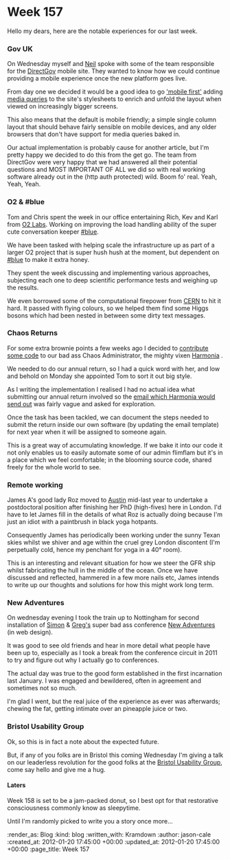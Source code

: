 Week 157
========

Hello my dears, here are the notable experiences for our last week.

### Gov UK

On Wednesday myself and [Neil][Neil] spoke with some of the team responsible for the [DirectGov][DirectGov] mobile site. They wanted to know how we could continue providing a mobile experience once the new platform goes live.

From day one we decided it would be a good idea to go ['mobile first'](http://www.google.co.uk/search?sourceid=chrome&ie=UTF-8&q=mobile+first) adding [media queries](http://www.alistapart.com/articles/responsive-web-design/) to the site's stylesheets to enrich and unfold the layout when viewed on increasingly bigger screens.

This also means that the default is mobile friendly; a simple single column layout that should behave fairly sensible on mobile devices, and any older browsers that don't have support for media queries baked in.

Our actual implementation is probably cause for another article, but I'm pretty happy we decided to do this from the get go. The team from DirectGov were very happy that we had answered all their potential questions and MOST IMPORTANT OF ALL we did so with real working software already out in the (http auth protected) wild. Boom fo' real. Yeah, Yeah, Yeah.

### O2 &amp; #blue

Tom and Chris spent the week in our office entertaining Rich, Kev and Karl from [O2 Labs](http://o2labs.co.uk/). Working on improving the load handling ability of the super cute conversation keeper [#blue](http://hashblue.com).

We have been tasked with helping scale the infrastructure up as part of a larger O2 project that is super hush hush at the moment, but dependent on [#blue](http://hashblue.com) to make it extra honey.

They spent the week discussing and implementing various approaches, subjecting each one to deep scientific performance tests and weighing up the results.

We even borrowed some of the computational firepower from [CERN](http://public.web.cern.ch/public/) to hit it hard. It passed with flying colours, so we helped them find some Higgs bosons which had been nested in between some dirty text messages.

### Chaos Returns

For some extra brownie points a few weeks ago I decided to [contribute some code](https://github.com/freerange/harmonia/commit/5ad4eabd701050f65a7b02756a4ab55e33b2aed2) to our bad ass Chaos Administrator, the mighty vixen [Harmonia](https://github.com/freerange/harmonia) .

We needed to do our annual return, so I had a quick word with her, and low and behold on Monday she appointed Tom to sort it out big style.

As I writing the implementation I realised I had no actual idea what submitting our annual return involved so the [email which Harmonia would send out](https://github.com/freerange/harmonia/blob/5ad4eabd701050f65a7b02756a4ab55e33b2aed2/lib/emails/annual_return.erb) was fairly vague and asked for exploration.

Once the task has been tackled, we can document the steps needed to submit the return inside our own software (by updating the email template) for next year when it will be assigned to someone again.

This is a great way of accumulating knowledge. If we bake it into our code it not only enables us to easily automate some of our admin flimflam but it's in a place which we feel comfortable; in the blooming source code, shared freely for the whole world to see.

### Remote working

James A's good lady Roz moved to [Austin][] mid-last year to undertake a postdoctoral position after finishing her PhD (high-fives) here in London. I'd have to let James fill in the details of what Roz is actually doing because I'm just an idiot with a paintbrush in black yoga hotpants.

Consequently James has periodically been working under the sunny Texan skies whilst we shiver and age within the cruel grey London discontent (I'm perpetually cold, hence my penchant for yoga in a 40&deg; room).

This is an interesting and relevant situation for how we steer the GFR ship whilst fabricating the hull in the middle of the ocean. Once we have discussed and reflected, hammered in a few more nails etc, James intends to write up our thoughts and solutions for how this might work long term.

### New Adventures

On wednesday evening I took the train up to Nottingham for second installation of [Simon](http://colly.com) &amp; [Greg's](http://gregorywood.co.uk) super bad ass conference [New Adventures](http://2012.newadventuresconf.com) (in web design).

It was good to see old friends and hear in more detail what people have been up to, especially as I took a break from the conference circuit in 2011 to try and figure out why I actually go to conferences.

The actual day was true to the good form established in the first incarnation last January. I was engaged and bewildered, often in agreement and sometimes not so much.

I'm glad I went, but the real juice of the experience as ever was afterwards; chewing the fat, getting intimate over an pineapple juice or two.

### Bristol Usability Group

Ok, so this is in fact a note about the expected future.

But, if any of you folks are in Bristol this coming Wednesday I'm giving a talk on our leaderless revolution for the good folks at the [Bristol Usability Group](http://bristolusability.ning.com/events/leaders-change), come say hello and give me a hug.

#### Laters

Week 158 is set to be a jam-packed donut, so I best opt for that restorative consciousness commonly know as sleepytime.

Until I'm randomly picked to write you a story once more...

[Neil]: https://twitter.com/neillyneil
[DirectGov]: http://www.direct.gov.uk/en/index.htm
[Austin]: http://g.co/maps/k5er8

:render_as: Blog
:kind: blog
:written_with: Kramdown
:author: jason-cale
:created_at: 2012-01-20 17:45:00 +00:00
:updated_at: 2012-01-20 17:45:00 +00:00
:page_title: Week 157
